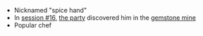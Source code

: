 - Nicknamed "spice hand"
- In [session #16](#session-16), [the party](/pages/party) discovered him in the [gemstone mine](/pages/gemstone-mine)
- Popular chef

